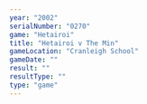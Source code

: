 ```yaml
---
year: "2002"
serialNumber: "0270" 
game: "Hetairoi"
title: "Hetairoi v The Min"
gameLocation: "Cranleigh School"
gameDate: ""
result: ""
resultType: ""
type: "game"
---
```

